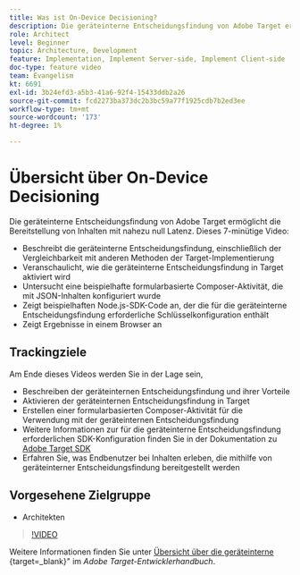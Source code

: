 ```yaml
---
title: Was ist On-Device Decisioning?
description: Die geräteinterne Entscheidungsfindung von Adobe Target ermöglicht die Bereitstellung von Inhalten mit nahezu null Latenz. In diesem Video erfahren Sie mehr über die geräteinterne Entscheidungsfindung und die Aktivierung.
role: Architect
level: Beginner
topic: Architecture, Development
feature: Implementation, Implement Server-side, Implement Client-side
doc-type: feature video
team: Evangelism
kt: 6691
exl-id: 3b24efd3-a5b3-41a6-92f4-15433ddb2a26
source-git-commit: fcd2273ba373dc2b3bc59a77f1925cdb7b2ed3ee
workflow-type: tm+mt
source-wordcount: '173'
ht-degree: 1%

---
```


# Übersicht über On-Device Decisioning

Die geräteinterne Entscheidungsfindung von Adobe Target ermöglicht die Bereitstellung von Inhalten mit nahezu null Latenz. Dieses 7-minütige Video:

* Beschreibt die geräteinterne Entscheidungsfindung, einschließlich der Vergleichbarkeit mit anderen Methoden der Target-Implementierung
* Veranschaulicht, wie die geräteinterne Entscheidungsfindung in Target aktiviert wird
* Untersucht eine beispielhafte formularbasierte Composer-Aktivität, die mit JSON-Inhalten konfiguriert wurde
* Zeigt beispielhaften Node.js-SDK-Code an, der die für die geräteinterne Entscheidungsfindung erforderliche Schlüsselkonfiguration enthält
* Zeigt Ergebnisse in einem Browser an

## Trackingziele

Am Ende dieses Videos werden Sie in der Lage sein,

* Beschreiben der geräteinternen Entscheidungsfindung und ihrer Vorteile
* Aktivieren der geräteinternen Entscheidungsfindung in Target
* Erstellen einer formularbasierten Composer-Aktivität für die Verwendung mit der geräteinternen Entscheidungsfindung
* Weitere Informationen zur für die geräteinterne Entscheidungsfindung erforderlichen SDK-Konfiguration finden Sie in der Dokumentation zu [Adobe Target SDK](https://experienceleague.adobe.com/de/docs/target-dev/developer/server-side/on-device-decisioning/overview)
* Erfahren Sie, was Endbenutzer bei Inhalten erleben, die mithilfe von geräteinterner Entscheidungsfindung bereitgestellt werden

## Vorgesehene Zielgruppe

* Architekten

>[!VIDEO](https://video.tv.adobe.com/v/329032/?quality=12)

Weitere Informationen finden Sie unter [Übersicht über die geräteinterne ](https://experienceleague.adobe.com/docs/target-dev/developer/server-side/on-device-decisioning/overview.html?lang=de){target=_blank}&quot; im *Adobe Target-Entwicklerhandbuch*.
